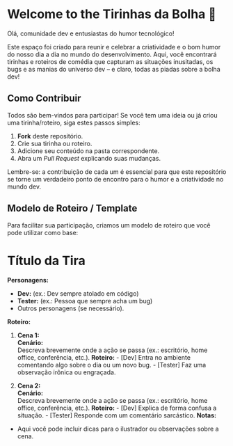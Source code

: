 # Welcome to the Tirinhas da Bolha 🫧

Olá, comunidade dev e entusiastas do humor tecnológico!

Este espaço foi criado para reunir e celebrar a criatividade e o bom humor do nosso dia a dia no mundo do desenvolvimento. Aqui, você encontrará tirinhas e roteiros de comédia que capturam as situações inusitadas, os bugs e as manias do universo dev – e claro, todas as piadas sobre a bolha dev!

## Como Contribuir

Todos são bem-vindos para participar! Se você tem uma ideia ou já criou uma tirinha/roteiro, siga estes passos simples:

1. **Fork** deste repositório.
2. Crie sua tirinha ou roteiro.
3. Adicione seu conteúdo na pasta correspondente.
4. Abra um _Pull Request_ explicando suas mudanças.

Lembre-se: a contribuição de cada um é essencial para que este repositório se torne um verdadeiro ponto de encontro para o humor e a criatividade no mundo dev.

## Modelo de Roteiro / Template

Para facilitar sua participação, criamos um modelo de roteiro que você pode utilizar como base:
# Título da Tira

**Personagens:**  
- **Dev:** (ex.: Dev sempre atolado em código)  
- **Tester:** (ex.: Pessoa que sempre acha um bug)
- Outros personagens (se necessário).

**Roteiro:**

1. **Cena 1:**  
	**Cenário:**  
		Descreva brevemente onde a ação se passa (ex.: escritório, home office, conferência, etc.).
	**Roteiro:**
		- [Dev] Entra no ambiente comentando algo sobre o dia ou um novo bug.
		- [Tester] Faz uma observação irônica ou engraçada.
   
2. **Cena 2:**  
	**Cenário:**  
		Descreva brevemente onde a ação se passa (ex.: escritório, home office, conferência, etc.).
	**Roteiro:**
	   - [Dev] Explica de forma confusa a situação.
	   - [Tester] Responde com um comentário sarcástico.
**Notas:**  
- Aqui você pode incluir dicas para o ilustrador ou observações sobre a cena.
